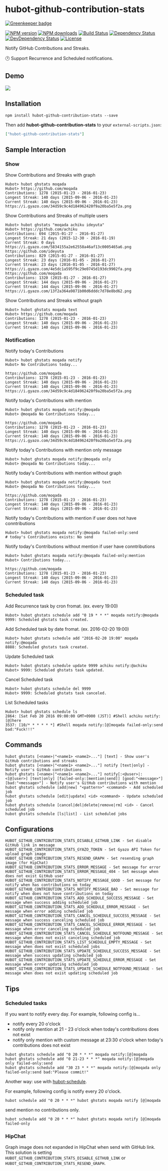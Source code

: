 # hubot-github-contribution-stats

[![Greenkeeper badge](https://badges.greenkeeper.io/moqada/hubot-github-contribution-stats.svg)](https://greenkeeper.io/)

[![NPM version][npm-image]][npm-url]
[![NPM downloads][npm-download-image]][npm-download-url]
[![Build Status][travis-image]][travis-url]
[![Dependency Status][daviddm-image]][daviddm-url]
[![DevDependency Status][daviddm-dev-image]][daviddm-dev-url]
[![License][license-image]][license-url]

Notify GitHub Contributions and Streaks.

:clock2: Support Recurrence and Scheduled notifications.

## Demo

![](https://i.gyazo.com/366b005577de8b37c56d2d33414bb6c0.png)

## Installation

```
npm install hubot-github-contribution-stats --save
```

Then add **hubot-github-contribution-stats** to your `external-scripts.json`:

```json
["hubot-github-contribution-stats"]
```

## Sample Interaction

### Show

Show Contributions and Streaks with graph

```
Hubot> hubot ghstats moqada
Hubot> https://github.com/moqada
Contributions: 1278 (2015-01-23 - 2016-01-23)
Longest Streak: 140 days (2015-09-06 - 2016-01-23)
Current Streak: 140 days (2015-09-06 - 2016-01-23)
https://i.gyazo.com/34d59c9c4d184962420f9a20ba5e5f2a.png
```

Show Contributions and Streaks of multiple users

```
Hubot> hubot ghstats "moqada achiku ideyuta"
Hubot> https://github.com/achiku
Contributions: 694 (2015-01-27 - 2016-01-27)
Longest Streak: 21 days (2015-12-30 - 2016-01-19)
Current Streak: 0 days
https://i.gyazo.com/5834155a2e62558a46af13c0005465a6.png
https://github.com/ideyuta
Contributions: 829 (2015-01-27 - 2016-01-27)
Longest Streak: 23 days (2016-01-05 - 2016-01-27)
Current Streak: 23 days (2016-01-05 - 2016-01-27)
https://i.gyazo.com/4e5dc1a595f9c29e0745d193dc9902fa.png
https://github.com/moqada
Contributions: 1320 (2015-01-27 - 2016-01-27)
Longest Streak: 144 days (2015-09-06 - 2016-01-27)
Current Streak: 144 days (2015-09-06 - 2016-01-27)
https://i.gyazo.com/13f2a364a9871b00d6dddc7d78e8bd62.png
```

Show Contributions and Streaks without graph

```
Hubot> hubot ghstats moqada text
Hubot> https://github.com/moqada
Contributions: 1278 (2015-01-23 - 2016-01-23)
Longest Streak: 140 days (2015-09-06 - 2016-01-23)
Current Streak: 140 days (2015-09-06 - 2016-01-23)
```

### Notification

Notify today's Contributions

```
Hubot> hubot ghstats moqada notify
Hubot> No Contributions today...

https://github.com/moqada
Contributions: 1278 (2015-01-23 - 2016-01-23)
Longest Streak: 140 days (2015-09-06 - 2016-01-23)
Current Streak: 140 days (2015-09-06 - 2016-01-23)
https://i.gyazo.com/34d59c9c4d184962420f9a20ba5e5f2a.png
```

Notify today's Contributions with mention

```
Hubot> hubot ghstats moqada notify:@moqada
Hubot> @moqada No Contributions today...

https://github.com/moqada
Contributions: 1278 (2015-01-23 - 2016-01-23)
Longest Streak: 140 days (2015-09-06 - 2016-01-23)
Current Streak: 140 days (2015-09-06 - 2016-01-23)
https://i.gyazo.com/34d59c9c4d184962420f9a20ba5e5f2a.png
```

Notify today's Contributions with mention only message
```
Hubot> hubot ghstats moqada notify:@moqada only
Hubot> @moqada No Contributions today...
```

Notify today's Contributions with mention without graph
```
Hubot> hubot ghstats moqada notify:@moqada text
Hubot> @moqada No Contributions today...

https://github.com/moqada
Contributions: 1278 (2015-01-23 - 2016-01-23)
Longest Streak: 140 days (2015-09-06 - 2016-01-23)
Current Streak: 140 days (2015-09-06 - 2016-01-23)
```

Notify today's Contributions with mention if user does not have conntributions
```
Hubot> hubot ghstats moqada notify:@moqada failed-only:send
# today's Contributions exists: No send
```

Notify today's Contributions without mention if user have conntributions
```
Hubot> hubot ghstats moqada notify:@moqada failed-only:mention
Hubot> Contributions today...

https://github.com/moqada
Contributions: 1278 (2015-01-23 - 2016-01-23)
Longest Streak: 140 days (2015-09-06 - 2016-01-23)
Current Streak: 140 days (2015-09-06 - 2016-01-23)
```

### Scheduled task

Add Recurrence task by cron fromat. (ex. every 19:00)
```
Hubot> hubot ghstats schedule add "0 19 * * *" moqada notify:@moqada
9999: Scheduled ghstats task created.
```

Add Scheduled task by date fromat. (ex. 2016-02-20 19:00)
```
Hubot> hubot ghstats schedule add "2016-02-20 19:00" moqada notify:@moqada
8888: Scheduled ghstats task created.
```

Update Scheduled task
```
Hubot> hubot ghstats schedule update 9999 achiku notify:@achiku
Hubot> 9999: Scheduled ghstats task updated. 
```

Cancel Scheduled task
```
Hubot> hubot ghstats schedule del 9999
Hubot> 9999: Scheduled ghstats task canceled.
```

List Scheduled tasks
```
Hubot> hubot ghstats schedule ls
2864: [Sat Feb 20 2016 09:00:00 GMT+0900 (JST)] #Shell achiku notify:[@]here
3537: [10/* * * * * *] #Shell moqada notify:[@]moqada failed-only:send bad:"Fuck!!!"
```


## Commands

```
hubot ghstats [<name>|"<name1> <name2>..."] [text] - Show user's GitHub contributions and streaks
hubot ghstats [<name>|"<name1> <name2>..."] notify [text|only] - Notify user's GitHub contributions
hubot ghstats [<name>|"<name1> <name2>..."] notify[:<@user>|:<[@]user>] [text|only] [failed-only:[mention|send]] [good:"<message>"] [bad:"<message>"] - Notify user's GitHub contributions with mention
hubot ghstats schedule [add|new] "<pattern>" <command> - Add scheduled job
hubot ghstats schedule [edit|update] <id> <command> - Update scheduled job
hubot ghstats schedule [cancel|del|delete|remove|rm] <id> - Cancel scheduled job
hubot ghstats schedule [ls|list] - List scheduled jobs
```

## Configurations

```
HUBOT_GITHUB_CONTRIBUTION_STATS_DISABLE_GITHUB_LINK - Set disable GitHub link in message
HUBOT_GITHUB_CONTRIBUTION_STATS_GYAZO_TOKEN - Set Gyazo API Token for upload graph image
HUBOT_GITHUB_CONTRIBUTION_STATS_RESEND_GRAPH - Set resending graph image (for HipChat)
HUBOT_GITHUB_CONTRIBUTION_STATS_ERROR_MESSAGE - Set message for error
HUBOT_GITHUB_CONTRIBUTION_STATS_ERROR_MESSAGE_404 - Set message when does not exist GitHub user
HUBOT_GITHUB_CONTRIBUTION_STATS_NOTIFY_MESSAGE_GOOD - Set message for notify when has contributions on today
HUBOT_GITHUB_CONTRIBUTION_STATS_NOTIFY_MESSAGE_BAD - Set message for notify when does not have contributions on today
HUBOT_GITHUB_CONTRIBUTION_STATS_ADD_SCHEDULE_SUCCESS_MESSAGE - Set message when success adding scheduled job
HUBOT_GITHUB_CONTRIBUTION_STATS_ADD_SCHEDULE_ERROR_MESSAGE - Set message when error adding scheduled job
HUBOT_GITHUB_CONTRIBUTION_STATS_CANCEL_SCHEDULE_SUCCESS_MESSAGE - Set message when success canceling scheduled job
HUBOT_GITHUB_CONTRIBUTION_STATS_CANCEL_SCHEDULE_ERROR_MESSAGE - Set message when error canceling scheduled job
HUBOT_GITHUB_CONTRIBUTION_STATS_CANCEL_SCHEDULE_NOTFOUND_MESSAGE - Set message when does not exist canceling scheduled job
HUBOT_GITHUB_CONTRIBUTION_STATS_LIST_SCHEDULE_EMPTY_MESSAGE - Set message when does not exist scheduled jobs
HUBOT_GITHUB_CONTRIBUTION_STATS_UPDATE_SCHEDULE_SUCCESS_MESSAGE - Set message when success updating scheduled job
HUBOT_GITHUB_CONTRIBUTION_STATS_UPDATE_SCHEDULE_ERROR_MESSAGE - Set message when error updating scheduled job
HUBOT_GITHUB_CONTRIBUTION_STATS_UPDATE_SCHEDULE_NOTFOUND_MESSAGE - Set message when does not exist updating scheduled job
```

## Tips

### Scheduled tasks

If you want to notify every day.
For example, following config is...

- notify every 20 o'clock
- notify only mention at 21 - 23 o'clock when today's contributions does not exist
- notify only mention with custom message at 23:30 o'clock when today's contributions does not exist

```
hubot ghstats schedule add "0 20 * * *" moqada notify:[@]moqada
hubot ghstats schedule add "0 21-23 * * *" moqada notify:[@]moqada only failed-only:send
hubot ghstats schedule add "30 23 * * *" moqada notify:[@]moqada only failed-only:send bad:"Please commit!"
```


Another way: use with [hubot-schedule](https://github.com/matsukaz/hubot-schedule).

For example, following config is notify every 20 o'clock.

```
hubot schedule add "0 20 * * *" hubot ghstats moqada notify [@]moqada
```

send mention no contributions only.

```
hubot schedule add "0 20 * * *" hubot ghstats moqada notify [@]moqada failed-only
```

### HipChat

Graph image does not expanded in HipChat when send with GitHub link.
This solution is setting `HUBOT_GITHUB_CONTRIBUTION_STATS_DISABLE_GITHUB_LINK` or `HUBOT_GITHUB_CONTRIBUTION_STATS_RESEND_GRAPH`.


[npm-url]: https://www.npmjs.com/package/hubot-github-contribution-stats
[npm-image]: https://img.shields.io/npm/v/hubot-github-contribution-stats.svg?style=flat-square
[npm-download-url]: https://www.npmjs.com/package/hubot-github-contribution-stats
[npm-download-image]: https://img.shields.io/npm/dt/hubot-github-contribution-stats.svg?style=flat-square
[travis-url]: https://travis-ci.org/moqada/hubot-github-contribution-stats
[travis-image]: https://img.shields.io/travis/moqada/hubot-github-contribution-stats.svg?style=flat-square
[daviddm-url]: https://david-dm.org/moqada/hubot-github-contribution-stats
[daviddm-image]: https://img.shields.io/david/moqada/hubot-github-contribution-stats.svg?style=flat-square
[daviddm-dev-url]: https://david-dm.org/moqada/hubot-github-contribution-stats#info=devDependencies
[daviddm-dev-image]: https://img.shields.io/david/dev/moqada/hubot-github-contribution-stats.svg?style=flat-square
[license-url]: http://opensource.org/licenses/MIT
[license-image]: https://img.shields.io/npm/l/hubot-github-contribution-stats.svg?style=flat-square
